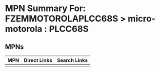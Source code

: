 



# MPN Summary For: FZEMMOTOROLAPLCC68S > micro-motorola : PLCC68S

## MPNs
  

|MPN|Direct Links|Search Links|
| :--- | :--- | :--- |
||||
